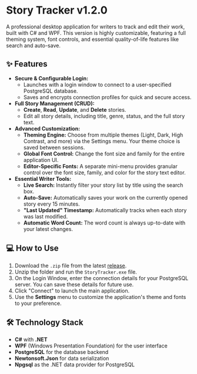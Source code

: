 # Story Tracker v1.2.0

A professional desktop application for writers to track and edit their work, built with C\# and WPF. This version is highly customizable, featuring a full theming system, font controls, and essential quality-of-life features like search and auto-save.

## ✨ Features

  * **Secure & Configurable Login:**
      * Launches with a login window to connect to a user-specified PostgreSQL database.
      * Saves and encrypts connection profiles for quick and secure access.
  * **Full Story Management (CRUD):**
      * **Create**, **Read**, **Update**, and **Delete** stories.
      * Edit all story details, including title, genre, status, and the full story text.
  * **Advanced Customization:**
      * **Theming Engine:** Choose from multiple themes (Light, Dark, High Contrast, and more) via the Settings menu. Your theme choice is saved between sessions.
      * **Global Font Control:** Change the font size and family for the entire application UI.
      * **Editor-Specific Fonts:** A separate mini-menu provides granular control over the font size, family, and color for the story text editor.
  * **Essential Writer Tools:**
      * **Live Search:** Instantly filter your story list by title using the search box.
      * **Auto-Save:** Automatically saves your work on the currently opened story every 15 minutes.
      * **"Last Updated" Timestamp:** Automatically tracks when each story was last modified.
      * **Automatic Word Count:** The word count is always up-to-date with your latest changes.

## 💻 How to Use

1.  Download the `.zip` file from the latest [release](https://www.google.com/search?q=https://github.com/YOUR_USERNAME/YOUR_REPOSITORY/releases).
2.  Unzip the folder and run the `StoryTracker.exe` file.
3.  On the Login Window, enter the connection details for your PostgreSQL server. You can save these details for future use.
4.  Click "Connect" to launch the main application.
5.  Use the **Settings** menu to customize the application's theme and fonts to your preference.

## 🛠️ Technology Stack

  * **C\#** with **.NET**
  * **WPF** (Windows Presentation Foundation) for the user interface
  * **PostgreSQL** for the database backend
  * **Newtonsoft.Json** for data serialization
  * **Npgsql** as the .NET data provider for PostgreSQL
